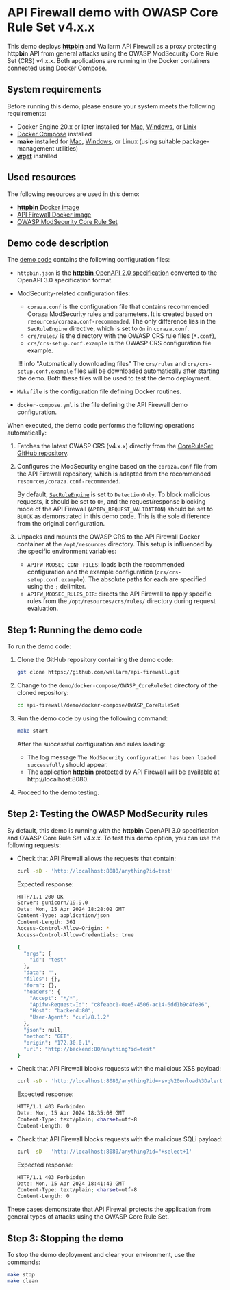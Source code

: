 # API Firewall demo with OWASP Core Rule Set v4.x.x

This demo deploys [**httpbin**](https://httpbin.org/) and Wallarm API Firewall as a proxy protecting **httpbin** API from general attacks using the OWASP ModSecurity Core Rule Set (CRS) v4.x.x. Both applications are running in the Docker containers connected using Docker Compose.

## System requirements

Before running this demo, please ensure your system meets the following requirements:

* Docker Engine 20.x or later installed for [Mac](https://docs.docker.com/docker-for-mac/install/), [Windows](https://docs.docker.com/docker-for-windows/install/), or [Linix](https://docs.docker.com/engine/install/#server)
* [Docker Compose](https://docs.docker.com/compose/install/) installed
* **make** installed for [Mac](https://formulae.brew.sh/formula/make), [Windows](https://sourceforge.net/projects/ezwinports/files/make-4.3-without-guile-w32-bin.zip/download), or Linux (using suitable package-management utilities)
* [**wget**](https://www.gnu.org/software/wget/) installed

## Used resources

The following resources are used in this demo:

* [**httpbin** Docker image](https://hub.docker.com/r/kennethreitz/httpbin/)
* [API Firewall Docker image](https://hub.docker.com/r/wallarm/api-firewall)
* [OWASP ModSecurity Core Rule Set](https://github.com/coreruleset/coreruleset)

## Demo code description

The [demo code](https://github.com/wallarm/api-firewall/tree/main/demo/docker-compose/OWASP_CoreRuleSet) contains the following configuration files:

* `httpbin.json` is the [**httpbin** OpenAPI 2.0 specification](https://httpbin.org/spec.json) converted to the OpenAPI 3.0 specification format.
* ModSecurity-related configuration files:

    * `coraza.conf` is the configuration file that contains recommended Coraza ModSecurity rules and parameters. It is created based on `resources/coraza.conf-recommended`. The only difference lies in the `SecRuleEngine` directive, which is set to `On` in `coraza.conf`.
    * `crs/rules/` is the directory with the OWASP CRS rule files (`*.conf`),
    * `crs/crs-setup.conf.example` is the OWASP CRS configuration file example.

    !!! info "Automatically downloading files"
        The `crs/rules` and `crs/crs-setup.conf.example` files will be downloaded automatically after starting the demo. Both these files will be used to test the demo deployment.
* `Makefile` is the configuration file defining Docker routines.
* `docker-compose.yml` is the file defining the API Firewall demo configuration.

When executed, the demo code performs the following operations automatically:

1. Fetches the latest OWASP CRS (v4.x.x) directly from the [CoreRuleSet GitHub repository](https://github.com/coreruleset/coreruleset).
1. Configures the ModSecurity engine based on the `coraza.conf` file from the API Firewall repository, which is adapted from the recommended `resources/coraza.conf-recommended`.

    By default, [`SecRuleEngine`](https://coraza.io/docs/seclang/directives/#secruleengine) is set to `DetectionOnly`. To block malicious requests, it should be set to `On`, and the request/response blocking mode of the API Firewall (`APIFW_REQUEST_VALIDATION`) should be set to `BLOCK` as demonstrated in this demo code. This is the sole difference from the original configuration.
1. Unpacks and mounts the OWASP CRS to the API Firewall Docker container at the `/opt/resources` directory. This setup is influenced by the specific environment variables:

    * `APIFW_MODSEC_CONF_FILES`: loads both the recommended configuration and the example configuration (`crs/crs-setup.conf.example`). The absolute paths for each are specified using the `;` delimiter.
    * `APIFW_MODSEC_RULES_DIR`: directs the API Firewall to apply specific rules from the `/opt/resources/crs/rules/` directory during request evaluation.

## Step 1: Running the demo code

To run the demo code:

1. Clone the GitHub repository containing the demo code:

    ```bash
    git clone https://github.com/wallarm/api-firewall.git
    ```
2. Change to the `demo/docker-compose/OWASP_CoreRuleSet` directory of the cloned repository:

    ```bash
    cd api-firewall/demo/docker-compose/OWASP_CoreRuleSet
    ```
3. Run the demo code by using the following command:

    ```bash
    make start
    ```

    After the successful configuration and rules loading:
    
    * The log message `The ModSecurity configuration has been loaded successfully` should appear.
    * The application **httpbin** protected by API Firewall will be available at http://localhost:8080.
4. Proceed to the demo testing.

## Step 2: Testing the OWASP ModSecurity rules

By default, this demo is running with the **httpbin** OpenAPI 3.0 specification and OWASP Core Rule Set v4.x.x. To test this demo option, you can use the following requests:

* Check that API Firewall allows the requests that contain:

    ```bash
    curl -sD - 'http://localhost:8080/anything?id=test'
    ```

    Expected response:

    ```bash
    HTTP/1.1 200 OK
    Server: gunicorn/19.9.0
    Date: Mon, 15 Apr 2024 18:28:02 GMT
    Content-Type: application/json
    Content-Length: 361
    Access-Control-Allow-Origin: *
    Access-Control-Allow-Credentials: true

    {
      "args": {
        "id": "test"
      },
      "data": "",
      "files": {},
      "form": {},
      "headers": {
        "Accept": "*/*",
        "Apifw-Request-Id": "c8feabc1-0ae5-4506-ac14-6dd1b9c4fe86",
        "Host": "backend:80",
        "User-Agent": "curl/8.1.2"
      },
      "json": null,
      "method": "GET",
      "origin": "172.30.0.1",
      "url": "http://backend:80/anything?id=test"
    }

    ```
* Check that API Firewall blocks requests with the malicious XSS payload:

    ```bash
    curl -sD - 'http://localhost:8080/anything?id=<svg%20onload%3Dalert%281%29<%21--&context=html'
    ```

    Expected response:

    ```bash
    HTTP/1.1 403 Forbidden
    Date: Mon, 15 Apr 2024 18:35:08 GMT
    Content-Type: text/plain; charset=utf-8
    Content-Length: 0
    ```

* Check that API Firewall blocks requests with the malicious SQLi payload:

    ```bash
    curl -sD - 'http://localhost:8080/anything?id="+select+1'
    ```

    Expected response:

    ```bash
    HTTP/1.1 403 Forbidden
    Date: Mon, 15 Apr 2024 18:41:49 GMT
    Content-Type: text/plain; charset=utf-8
    Content-Length: 0
    ```

These cases demonstrate that API Firewall protects the application from general types of attacks using the OWASP Core Rule Set.

## Step 3: Stopping the demo

To stop the demo deployment and clear your environment, use the commands:

```bash
make stop
make clean
```
